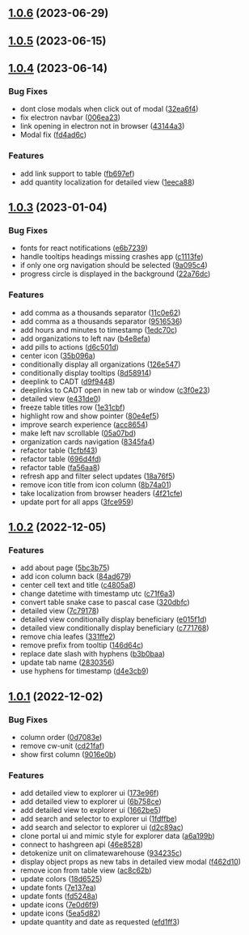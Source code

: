 ## [1.0.6](https://github.com/Chia-Network/climate-explorer-ui/compare/1.0.5...1.0.6) (2023-06-29)



## [1.0.5](https://github.com/Chia-Network/climate-explorer-ui/compare/1.0.4...1.0.5) (2023-06-15)



## [1.0.4](https://github.com/Chia-Network/climate-explorer-ui/compare/1.0.3...1.0.4) (2023-06-14)


### Bug Fixes

* dont close modals when click out of modal ([32ea6f4](https://github.com/Chia-Network/climate-explorer-ui/commit/32ea6f45e15475c4d61977af96d1b1a4a20a6b53))
* fix electron navbar ([006ea23](https://github.com/Chia-Network/climate-explorer-ui/commit/006ea23159bde7dcab392491580b1fed83c52c65))
* link opening in electron not in browser ([43144a3](https://github.com/Chia-Network/climate-explorer-ui/commit/43144a34480ca8a942a8f93441ad4e43925e0f96))
* Modal fix ([fd4ad6c](https://github.com/Chia-Network/climate-explorer-ui/commit/fd4ad6c9e5d0af97101193b5114c283eebc308fc))


### Features

* add link support to table ([fb697ef](https://github.com/Chia-Network/climate-explorer-ui/commit/fb697efba26d3b25e5148015db9c5f0839ab3ac0))
* add quantity localization for detailed view ([1eeca88](https://github.com/Chia-Network/climate-explorer-ui/commit/1eeca881eee4c3da6d0a0ab1447b9e1101dca57b))



## [1.0.3](https://github.com/Chia-Network/climate-explorer-ui/compare/1.0.2...1.0.3) (2023-01-04)


### Bug Fixes

* fonts for react notifications ([e6b7239](https://github.com/Chia-Network/climate-explorer-ui/commit/e6b72399e5eb0af344d7891ac02b241422b0851a))
* handle tooltips headings missing crashes app ([c1113fe](https://github.com/Chia-Network/climate-explorer-ui/commit/c1113fe8ce7725c346b65ac5cf512c8665d6b28d))
* if only one org navigation should be selected ([9a095c4](https://github.com/Chia-Network/climate-explorer-ui/commit/9a095c4b31b5f7b297a0bcc15e7f4ced85bddbca))
* progress circle is displayed in the background ([22a76dc](https://github.com/Chia-Network/climate-explorer-ui/commit/22a76dcd7131d59b9bcbe7a0f7b64c3fed0fae3a))


### Features

* add comma as a thousands separator ([11c0e62](https://github.com/Chia-Network/climate-explorer-ui/commit/11c0e622df4672bfc62936670e35d5a653684e9c))
* add comma as a thousands separator ([9516536](https://github.com/Chia-Network/climate-explorer-ui/commit/9516536065792ff47063c4c5fc68270f07cde761))
* add hours and minutes to timestamp ([1edc70c](https://github.com/Chia-Network/climate-explorer-ui/commit/1edc70c8a67dbf0b8806d525c03162b0a7caf8aa))
* add organizations to left nav ([b4e8efa](https://github.com/Chia-Network/climate-explorer-ui/commit/b4e8efa7c48d4fa8a6198dd2f77e1419055212bd))
* add pills to actions ([d6c501d](https://github.com/Chia-Network/climate-explorer-ui/commit/d6c501ddcce466ba339c2ab645fea49810b947e2))
* center icon ([35b096a](https://github.com/Chia-Network/climate-explorer-ui/commit/35b096ab388b74888ba75fb889eeaac9f532fded))
* conditionally display all organizations ([126e547](https://github.com/Chia-Network/climate-explorer-ui/commit/126e5477b97135caae3f976047df1fe44b8863e4))
* conditionally display tooltips ([8d58914](https://github.com/Chia-Network/climate-explorer-ui/commit/8d58914d77e50e953f925db80d70e02877683a71))
* deeplink to CADT ([d9f9448](https://github.com/Chia-Network/climate-explorer-ui/commit/d9f94485d063f355ec50273b05688acb991b57aa))
* deeplinks to CADT open in new tab or window ([c3f0e23](https://github.com/Chia-Network/climate-explorer-ui/commit/c3f0e23301a7ed604918b2343d3ed3e4b2b0303a))
* detailed view ([e431de0](https://github.com/Chia-Network/climate-explorer-ui/commit/e431de087abadd2bfc7815ca1d4aeb64899f1e80))
* freeze table titles row ([1e31cbf](https://github.com/Chia-Network/climate-explorer-ui/commit/1e31cbf60a18c463040da980afc77d118177093f))
* highlight row and show pointer ([80e4ef5](https://github.com/Chia-Network/climate-explorer-ui/commit/80e4ef5a90ee24e5b9f38f6dd25416a6156e3de9))
* improve search experience ([acc8654](https://github.com/Chia-Network/climate-explorer-ui/commit/acc8654020c15fe4038f5b2318f8898f25e99274))
* make left nav scrollable ([05a07bd](https://github.com/Chia-Network/climate-explorer-ui/commit/05a07bda99a9c0307fee8163bd3f6ff01c621659))
* organization cards navigation ([8345fa4](https://github.com/Chia-Network/climate-explorer-ui/commit/8345fa49c7279cdf8cbab05406830bdf90d6e4f3))
* refactor table ([1cfbf43](https://github.com/Chia-Network/climate-explorer-ui/commit/1cfbf43ae1c650470b15c6e359715ca36c26d338))
* refactor table ([696d4fd](https://github.com/Chia-Network/climate-explorer-ui/commit/696d4fda98f43f3e49e348052a1ae40442ed279f))
* refactor table ([fa56aa8](https://github.com/Chia-Network/climate-explorer-ui/commit/fa56aa83f0e5129e509f5b6ebd4ba34c026a71e1))
* refresh app and filter select updates ([18a76f5](https://github.com/Chia-Network/climate-explorer-ui/commit/18a76f5af453432f2885921e96c44fa65622a83d))
* remove icon title from icon column ([8b74a01](https://github.com/Chia-Network/climate-explorer-ui/commit/8b74a0164319853a38a61f9d9350cc705686937d))
* take localization from browser headers ([4f21cfe](https://github.com/Chia-Network/climate-explorer-ui/commit/4f21cfe79a645a990928c92333365e49dfe00133))
* update port for all apps ([3fce959](https://github.com/Chia-Network/climate-explorer-ui/commit/3fce959cb795f6236b0b27e51f15920ab0e9567b))



## [1.0.2](https://github.com/Chia-Network/climate-explorer-ui/compare/1.0.1...1.0.2) (2022-12-05)


### Features

* add about page ([5bc3b75](https://github.com/Chia-Network/climate-explorer-ui/commit/5bc3b75c7973b9102a0495646d597f4aac704698))
* add icon column back ([84ad679](https://github.com/Chia-Network/climate-explorer-ui/commit/84ad67984b77c9704e23690b4b26ca3dbb831599))
* center cell text and title ([c4805a8](https://github.com/Chia-Network/climate-explorer-ui/commit/c4805a84d0566123dffbe6b9055b14bd299fa718))
* change datetime with timestamp utc ([c71f6a3](https://github.com/Chia-Network/climate-explorer-ui/commit/c71f6a3583c0526ee1fcb43ae837d07a539972ac))
* convert table snake case to pascal case ([320dbfc](https://github.com/Chia-Network/climate-explorer-ui/commit/320dbfc68ddb163c41584f4d9f303c29fc4927a0))
* detailed view ([7c79178](https://github.com/Chia-Network/climate-explorer-ui/commit/7c79178d35838518a75f32a661511e99c85047c9))
* detailed view conditionally display beneficiary ([e015f1d](https://github.com/Chia-Network/climate-explorer-ui/commit/e015f1df8b81175d0de2e1f13f1b3332cc1721b3))
* detailed view conditionally display beneficiary ([c771768](https://github.com/Chia-Network/climate-explorer-ui/commit/c77176821ff4913022b8dec546a392c1d443b1a7))
* remove chia leafes ([331ffe2](https://github.com/Chia-Network/climate-explorer-ui/commit/331ffe203e75d21ffccc78f38cc0ad5558bb4492))
* remove prefix from tooltip ([146d64c](https://github.com/Chia-Network/climate-explorer-ui/commit/146d64cc929d6e6d1a421a2172d61633c883aaad))
* replace date slash with hyphens ([b3b0baa](https://github.com/Chia-Network/climate-explorer-ui/commit/b3b0baa43ca88b93e0d3ded0f542e34da59f4421))
* update tab name ([2830356](https://github.com/Chia-Network/climate-explorer-ui/commit/28303568984cd211370348d0d107f3263b384b99))
* use hyphens for timestamp ([d4e3cb9](https://github.com/Chia-Network/climate-explorer-ui/commit/d4e3cb9e603e2eea7e528eed5aedf58f6d87ea8e))



## [1.0.1](https://github.com/Chia-Network/climate-explorer-ui/compare/a6a199b5218f6b97f7e175057f3b2acfa16de0ad...1.0.1) (2022-12-02)


### Bug Fixes

* column order ([0d7083e](https://github.com/Chia-Network/climate-explorer-ui/commit/0d7083e0851e7ee56674531be695d7c77ec74878))
* remove cw-unit ([cd21faf](https://github.com/Chia-Network/climate-explorer-ui/commit/cd21faf547d19ecdf82d4b5605a614fa38587843))
* show first column ([9016e0b](https://github.com/Chia-Network/climate-explorer-ui/commit/9016e0bdccc970c622f05c9e08867b1384460061))


### Features

* add detailed view to explorer ui ([173e96f](https://github.com/Chia-Network/climate-explorer-ui/commit/173e96fb448c8f732aa0e0b0f4f52d55be450837))
* add detailed view to explorer ui ([6b758ce](https://github.com/Chia-Network/climate-explorer-ui/commit/6b758ce4ffd9b17fb1c332504291dbe9715ee13d))
* add detailed view to explorer ui ([1662be5](https://github.com/Chia-Network/climate-explorer-ui/commit/1662be55bd6e05a559ed59f93f85bb53cd1a94fb))
* add search and selector to explorer ui ([1fdffbe](https://github.com/Chia-Network/climate-explorer-ui/commit/1fdffbe5a2d4bd06b9e2e7ec44606b59cf619510))
* add search and selector to explorer ui ([d2c89ac](https://github.com/Chia-Network/climate-explorer-ui/commit/d2c89ac4c5a54130a2b22c473ea9ebf7a1b0dfca))
* clone portal ui and mimic style for explorer data ([a6a199b](https://github.com/Chia-Network/climate-explorer-ui/commit/a6a199b5218f6b97f7e175057f3b2acfa16de0ad))
* connect to hashgreen api ([46e8528](https://github.com/Chia-Network/climate-explorer-ui/commit/46e8528cad7431c95b153e305785ec086cb241a2))
* detokenize unit on climatewarehouse ([934235c](https://github.com/Chia-Network/climate-explorer-ui/commit/934235c4b120a9ed81451b5a38f97291e9ad3d30))
* display object props as new tabs in detailed view modal ([f462d10](https://github.com/Chia-Network/climate-explorer-ui/commit/f462d10333de9ddd059b67fbc26ee80cceabcdf1))
* remove icon from table view ([ac8c62b](https://github.com/Chia-Network/climate-explorer-ui/commit/ac8c62bb587ae288ecf0b410bad7b34c673d05ab))
* update colors ([18d6525](https://github.com/Chia-Network/climate-explorer-ui/commit/18d6525f5e193d9a898d448943987a3f19e141f7))
* update fonts ([7e137ea](https://github.com/Chia-Network/climate-explorer-ui/commit/7e137eafec7eea4cfc9e8b68e6b59fc7aed22534))
* update fonts ([fd5248a](https://github.com/Chia-Network/climate-explorer-ui/commit/fd5248af7ef371aac077b42f491cd238d5f3d3c6))
* update icons ([7e0d6f9](https://github.com/Chia-Network/climate-explorer-ui/commit/7e0d6f945d10dce594949ee5d86ecc3a737eb90b))
* update icons ([5ea5d82](https://github.com/Chia-Network/climate-explorer-ui/commit/5ea5d826406ca31f7f6c78dbf9d3f7bfe86124a8))
* update quantity and date as requested ([efd1ff3](https://github.com/Chia-Network/climate-explorer-ui/commit/efd1ff3b7b8834f1d9910280c096449c0bb7b6da))



